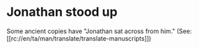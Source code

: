 # Jonathan stood up

Some ancient copies have "Jonathan sat across from him." (See: [[rc://en/ta/man/translate/translate-manuscripts]])

